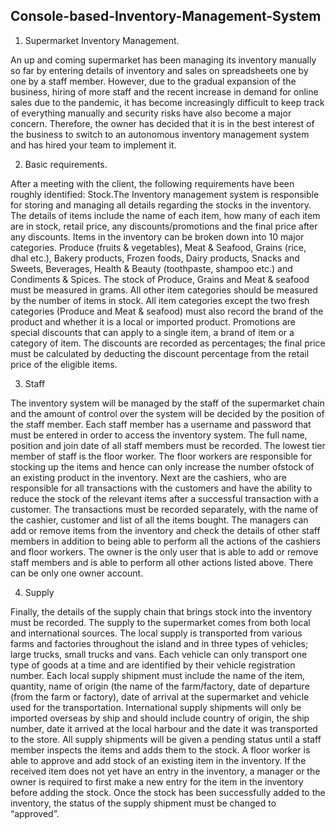 ## Console-based-Inventory-Management-System

1. Supermarket Inventory Management.

An up and coming supermarket has been managing its inventory manually so far by
entering details of inventory and sales on spreadsheets one by one by a staff member.
However, due to the gradual expansion of the business, hiring of more staff and the
recent increase in demand for online sales due to the pandemic, it has become
increasingly difficult to keep track of everything manually and security risks have also
become a major concern. Therefore, the owner has decided that it is in the best interest
of the business to switch to an autonomous inventory management system and has
hired your team to implement it.

2. Basic requirements.

After a meeting with the client, the following requirements have been roughly identified:
Stock.The Inventory management system is responsible for storing and managing all details
regarding the stocks in the inventory. The details of items include the name of each
item, how many of each item are in stock, retail price, any discounts/promotions and the
final price after any discounts. Items in the inventory can be broken down into 10 major
categories. Produce (fruits & vegetables), Meat & Seafood, Grains (rice, dhal etc.),
Bakery products, Frozen foods, Dairy products, Snacks and Sweets, Beverages, Health
& Beauty (toothpaste, shampoo etc.) and Condiments & Spices. The stock of Produce,
Grains and Meat & seafood must be measured in grams. All other item categories
should be measured by the number of items in stock. All item categories except the two
fresh categories (Produce and Meat & seafood) must also record the brand of the
product and whether it is a local or imported product. Promotions are special discounts
that can apply to a single item, a brand of item or a category of item. The discounts are
recorded as percentages; the final price must be calculated by deducting the discount
percentage from the retail price of the eligible items.

3. Staff

The inventory system will be managed by the staff of the supermarket chain and the
amount of control over the system will be decided by the position of the staff member.
Each staff member has a username and password that must be entered in order to
access the inventory system. The full name, position and join date of all staff members
must be recorded. The lowest tier member of staff is the floor worker. The floor workers
are responsible for stocking up the items and hence can only increase the number ofstock of an existing product in the inventory. Next are the cashiers, who are responsible
for all transactions with the customers and have the ability to reduce the stock of the
relevant items after a successful transaction with a customer. The transactions must be
recorded separately, with the name of the cashier, customer and list of all the items
bought. The managers can add or remove items from the inventory and check the
details of other staff members in addition to being able to perform all the actions of the
cashiers and floor workers. The owner is the only user that is able to add or remove
staff members and is able to perform all other actions listed above. There can be only
one owner account.

4. Supply

Finally, the details of the supply chain that brings stock into the inventory must be
recorded. The supply to the supermarket comes from both local and international
sources. The local supply is transported from various farms and factories throughout the
island and in three types of vehicles; large trucks, small trucks and vans. Each vehicle
can only transport one type of goods at a time and are identified by their vehicle
registration number. Each local supply shipment must include the name of the item,
quantity, name of origin (the name of the farm/factory, date of departure (from the farm
or factory), date of arrival at the supermarket and vehicle used for the transportation.
International supply shipments will only be imported overseas by ship and should
include country of origin, the ship number, date it arrived at the local harbour and the
date it was transported to the store. All supply shipments will be given a pending status
until a staff member inspects the items and adds them to the stock. A floor worker is
able to approve and add stock of an existing item in the inventory. If the received item
does not yet have an entry in the inventory, a manager or the owner is required to first
make a new entry for the item in the inventory before adding the stock. Once the stock
has been successfully added to the inventory, the status of the supply shipment must be
changed to “approved”.



